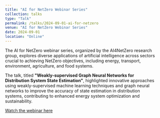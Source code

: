 ```yaml
---
title: "AI for NetZero Webinar Series"
collection: talks
type: "Talk"
permalink: /talks/2024-09-01-ai-for-netzero
venue: "AI for NetZero Webinar Series"
date: 2024-09-01
location: "Online"
---
```

The AI for NetZero webinar series, organized by the AI4NetZero research group, explores diverse applications of artificial intelligence across sectors crucial to achieving NetZero objectives, including energy, transport, environment, agriculture, and food systems.

The talk, titled **"Weakly-supervised Graph Neural Networks for Distribution System State Estimation"**, highlighted innovative approaches using weakly-supervised machine learning techniques and graph neural networks to improve the accuracy of state estimation in distribution systems, contributing to enhanced energy system optimization and sustainability.

[Watch the webinar here](https://www.youtube.com/watch?v=xpwHfjdZfgk)